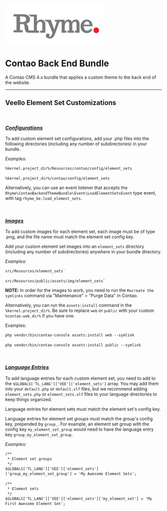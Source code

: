 ![Alt text](docs/logo.png?raw=true&v=3 "logo")

# Contao Back End Bundle

A Contao CMS 4.x bundle that applies a custom theme to the back end of the website.

---
## Veello Element Set Customizations
<br/>

### <u>_Configurations_</u>

To add custom element set configurations, add your .php files into the following directories (including any number of subdirectories) in your bundle.

_Examples:_

```
%kernel.project_dir%/Resources/contao/config/element_sets

%kernel.project_dir%/contao/config/element_sets
```

Alternatively, you can use an event listener that accepts the `Rhyme\ContaoBackendThemeBundle\Event\LoadElementSetsEvent` type event, with tag `rhyme_be.load_element_sets`.

<br/>

### <u>_Images_</u>

To add custom images for each element set, each image must be of type .png, and the file name must match the element set config key.

Add your custom element set images into an `element_sets` directory (including any number of subdirectories) anywhere in your bundle directory.

_Examples:_

```
src/Resources/element_sets`

src/Resources/public/assets/img/element_sets`
```

**NOTE:** In order for the images to work, you need to run the `Recreate the symlinks` command via "Maintenance" > "Purge Data" in Contao.

Alternatively, you can run the `assets:install` command in the `%kernel.project_dir%`. Be sure to replace `web` or `public` with your custom `%contao.web_dir%` if you have one.

Examples:

```
php vendor/bin/contao-console assets:install web --symlink

php vendor/bin/contao-console assets:install public --symlink
```

<br/>

### <u>_Language Entries_</u>

To add language entries for each custom element set, you need to add to the `$GLOBALS['TL_LANG']['VEE']['element_sets']` array. You may add them into your `default.php` or `default.xlf` files, but we recommend adding `element_sets.php` or `element_sets.xlf` files to your language directories to keep things organized.

Language entries for element sets must match the element set's config key.

Language entries for element set _groups_ must match the group's config key, prepended by `group_`. For example, an element set group with the config key `my_element_set_group` would need to have the language entry key `group_my_element_set_group`.

_Examples:_

```<?php
/**
 * Element set groups
 */
$GLOBALS['TL_LANG']['VEE']['element_sets']['group_my_element_set_group'] = 'My Awesome Element Sets';

/**
 * Element sets
 */
$GLOBALS['TL_LANG']['VEE']['element_sets']['my_element_set'] = 'My First Awesome Element Set';
```